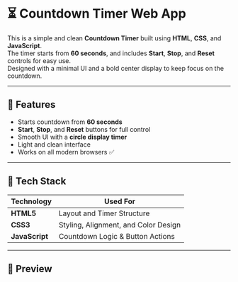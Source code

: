 # ⏳ Countdown Timer Web App

This is a simple and clean **Countdown Timer** built using **HTML**, **CSS**, and **JavaScript**.  
The timer starts from **60 seconds**, and includes **Start**, **Stop**, and **Reset** controls for easy use.  
Designed with a minimal UI and a bold center display to keep focus on the countdown.

---

## 🎯 Features

- Starts countdown from **60 seconds**
- **Start**, **Stop**, and **Reset** buttons for full control
- Smooth UI with a **circle display timer**
- Light and clean interface
- Works on all modern browsers ✅

---

## 🧰 Tech Stack

| Technology | Used For |
|-----------|----------|
| **HTML5** | Layout and Timer Structure |
| **CSS3**  | Styling, Alignment, and Color Design |
| **JavaScript** | Countdown Logic & Button Actions |

---

## 📸 Preview

